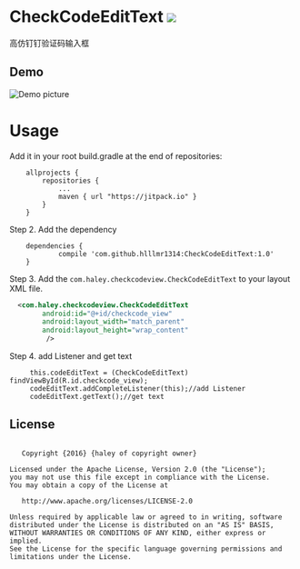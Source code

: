 # CheckCodeEditText [![](https://jitpack.io/v/hlllmr1314/CheckCodeEditText.svg)](https://jitpack.io/#hlllmr1314/CheckCodeEditText)
高仿钉钉验证码输入框 
 
## Demo
![Demo picture](https://raw.githubusercontent.com/hlllmr1314/CheckCodeEditText/master/stepper-example.gif)

 
# Usage
Add it in your root build.gradle at the end of repositories:
```
	allprojects {
		repositories {
			...
			maven { url "https://jitpack.io" }
		}
	}
```
	
Step 2. Add the dependency
```
	dependencies {
	        compile 'com.github.hlllmr1314:CheckCodeEditText:1.0'
	}
```

Step 3. Add the `com.haley.checkcodeview.CheckCodeEditText` to your layout XML file.
```XML
  <com.haley.checkcodeview.CheckCodeEditText
        android:id="@+id/checkcode_view"
        android:layout_width="match_parent"
        android:layout_height="wrap_content"
         />
```

Step 4. add Listener and get text
```
	 this.codeEditText = (CheckCodeEditText) findViewById(R.id.checkcode_view);
	 codeEditText.addCompleteListener(this);//add Listener
	 codeEditText.getText();//get text
```

## License
```

   Copyright {2016} {haley of copyright owner}

Licensed under the Apache License, Version 2.0 (the "License");
you may not use this file except in compliance with the License.
You may obtain a copy of the License at

   http://www.apache.org/licenses/LICENSE-2.0

Unless required by applicable law or agreed to in writing, software
distributed under the License is distributed on an "AS IS" BASIS,
WITHOUT WARRANTIES OR CONDITIONS OF ANY KIND, either express or implied.
See the License for the specific language governing permissions and
limitations under the License.
```
